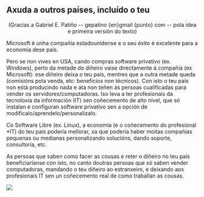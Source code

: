 

<div id="corps">

<h2>Axuda a outros países, incluído o teu</h2>

<center>(Gracias a Gabriel E. Patiño -- gepatino {en}gmail {punto} com -- pola idea e primeira versión do texto)</center>

Microsoft é unha compañía estadounidense e o seu éxito é excelente para a economía dese país.

Pero se non vives en USA, cando compras software privativo (ex. Windows), perto da metade do diñeiro vaise directamente á compañía (ex Microsoft): ese diñeiro deixa o teu país, mentres que a outra metade queda (comisións pola venda, etc: beneficios non técnicos). Con isto o teu país non está producindo nada e ata non teñen ás persoas cualificadas para vender os servidores/computadoras. Iso leva a ter profesionais da tecnoloxía da información (IT) sen coñecemento de alto nivel, que só instalan e configuran software privativo sen a opción de modificalo/aprendelo/personalizalo.

Co Software Libre (ex. Linux), a economía (e o coñecemento do profesional *IT) do teu país podería mellorar, xa que podería haber moitas compañías pequenas ou medianas personalizando solucións, dando soporte, consultoría, etc.

As persoas que saben como facer as cousas e reter o diñeiro no teu país beneficiaríanse con isto, no canto doutras persoas que só saben vender computadoras, mandando o teu diñeiro ao estranxeiro, e deixando aos profesionais IT sen un coñecemento real de como traballan as cousas.

<img src="Images/earth.png" />

</div>


